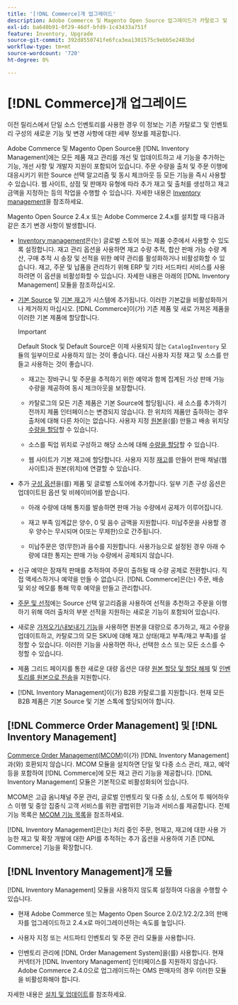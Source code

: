 ```yaml
---
title: '[!DNL Commerce]개 업그레이드'
description: Adobe Commerce 및 Magento Open Source 업그레이드가 카탈로그 및 [!DNL Inventory Management] 구성에 어떻게 영향을 주는지 알아보세요.
exl-id: ba640b91-0f29-46df-bfd9-1c43433a751f
feature: Inventory, Upgrade
source-git-commit: 392d8550741fe6fca3ea1301575c9ebb5e2483bd
workflow-type: tm+mt
source-wordcount: '720'
ht-degree: 0%

---
```


# [!DNL Commerce]개 업그레이드

이전 릴리스에서 단일 소스 인벤토리를 사용한 경우 이 정보는 기존 카탈로그 및 인벤토리 구성의 새로운 기능 및 변경 사항에 대한 세부 정보를 제공합니다.

Adobe Commerce 및 Magento Open Source용 [!DNL Inventory Management]에는 모든 제품 재고 관리를 개선 및 업데이트하고 새 기능을 추가하는 기능, 개선 사항 및 개발자 지원이 포함되어 있습니다. 주문 수량을 출처 및 주문 이행에 대응시키기 위한 Source 선택 알고리즘 및 동시 체크아웃 등 모든 기능을 즉시 사용할 수 있습니다. 웹 사이트, 상점 및 판매자 유형에 따라 추가 재고 및 출처를 생성하고 재고 금액을 지정하는 등의 작업을 수행할 수 있습니다. 자세한 내용은 [Inventory management](introduction.md)을 참조하세요.

Magento Open Source 2.4.x 또는 Adobe Commerce 2.4.x를 설치할 때 다음과 같은 초기 변경 사항이 발생합니다.

- [Inventory management](enable.md)은(는) 글로벌 스토어 또는 제품 수준에서 사용할 수 있도록 설정합니다. 재고 관리 옵션을 사용하면 재고 수량 추적, 합산 판매 가능 수량 계산, 구매 추적 시 송장 및 선적을 위한 예약 관리를 활성화하거나 비활성화할 수 있습니다. 재고, 주문 및 납품을 관리하기 위해 ERP 및 기타 서드파티 서비스를 사용하려면 이 옵션을 비활성화할 수 있습니다. 자세한 내용은 아래의 [!DNL Inventory Management] 모듈을 참조하십시오.

- [기본 Source](sources-manage.md) 및 [기본 재고](stocks-manage.md)가 시스템에 추가됩니다. 이러한 기본값을 비활성화하거나 제거하지 마십시오. [!DNL Commerce]이(가) 기존 제품 및 새로 가져온 제품을 이러한 기본 제품에 할당합니다.

  >[!IMPORTANT]
  >
  >Default Stock 및 Default Source은 이제 사용되지 않는 `CatalogInventory` 모듈의 일부이므로 사용하지 않는 것이 좋습니다. 대신 사용자 지정 재고 및 소스를 만들고 사용하는 것이 좋습니다.

   - 재고는 장바구니 및 주문을 추적하기 위한 예약과 함께 집계된 가상 판매 가능 수량을 제공하여 동시 체크아웃을 보장합니다.

   - 카탈로그의 모든 기존 제품은 기본 Source에 할당됩니다. 새 소스를 추가하기 전까지 제품 인터페이스는 변경되지 않습니다. 한 위치의 제품만 출하하는 경우 출처에 대해 다른 차이는 없습니다. 사용자 지정 [원본](sources-add.md)을(를) 만들고 배송 위치당 [수량을 할당](quantities-manage.md)할 수 있습니다.

   - 소스를 픽업 위치로 구성하고 해당 소스에 대해 [수량을 할당](quantities-manage.md)할 수 있습니다.

   - 웹 사이트가 기본 재고에 할당합니다. 사용자 지정 [재고](stocks-add.md)를 만들어 판매 채널(웹 사이트)과 원본(위치)에 연결할 수 있습니다.

- 추가 [구성 옵션](configuration.md)을(를) 제품 및 글로벌 스토어에 추가합니다. 일부 기존 구성 옵션은 업데이트된 옵션 및 비헤이비어를 받습니다.

   - 아래 수량에 대해 통지를 발송하면 판매 가능 수량에서 공제가 이루어집니다.

   - 재고 부족 임계값은 양수, 0 및 음수 금액을 지원합니다. 미납주문을 사용할 경우 양수는 무시되며 0(또는 무제한)으로 간주됩니다.

   - 미납주문은 영(무한)과 음수를 지원합니다. 사용가능으로 설정된 경우 아래 수량에 대한 통지는 판매 가능 수량에서 공제되지 않습니다.

- 신규 예약은 잠재적 판매를 추적하여 주문이 출하될 때 수량 공제로 전환합니다. 직접 액세스하거나 예약을 만들 수 없습니다. [!DNL Commerce]은(는) 주문, 배송 및 외상 메모를 통해 막후 예약을 만들고 관리합니다.

- [주문 및 선적](shipments.md)에는 Source 선택 알고리즘을 사용하여 선적을 추천하고 주문을 이행하기 위해 여러 출처의 부분 선적을 지원하는 새로운 기능이 포함되어 있습니다.

- 새로운 [가져오기/내보내기 기능](inventory-import-export.md)을 사용하면 원본을 대량으로 추가하고, 재고 수량을 업데이트하고, 카탈로그의 모든 SKU에 대해 재고 상태(재고 부족/재고 부족)를 설정할 수 있습니다. 이러한 기능을 사용하면 하나, 선택한 소스 또는 모든 소스를 수정할 수 있습니다.

- 제품 그리드 페이지를 통한 새로운 대량 옵션은 대량 [원본 할당 및 할당 해제](bulk-assignment.md) 및 [인벤토리를 원본으로 전송](inventory-transfer.md)을 지원합니다.

- [!DNL Inventory Management]이(가) B2B 카탈로그를 지원합니다. 현재 모든 B2B 제품은 기본 Source 및 기본 스톡에 할당되어야 합니다.

## [!DNL Commerce Order Management] 및 [!DNL Inventory Management]

[Commerce Order Management(MCOM)][1]이(가) [!DNL Inventory Management]과(와) 호환되지 않습니다. MCOM 모듈을 설치하면 단일 및 다중 소스 관리, 재고, 예약 등을 포함하여 [!DNL Commerce]에 모든 재고 관리 기능을 제공합니다. [!DNL Inventory Management] 모듈은 기본적으로 비활성화되어 있습니다.

MCOM은 고급 옴니채널 주문 관리, 글로벌 인벤토리 및 다중 소싱, 스토어 투 웨어하우스 이행 및 중앙 집중식 고객 서비스를 위한 광범위한 기능과 서비스를 제공합니다. 전체 기능 목록은 [MCOM 기능 목록][2]을 참조하세요.

[!DNL Inventory Management]은(는) 처리 중인 주문, 현재고, 재고에 대한 사용 가능한 재고 및 확장 개발에 대한 API를 추적하는 추가 옵션을 사용하여 기존 [!DNL Commerce] 기능을 확장합니다.

## [!DNL Inventory Management]개 모듈

[!DNL Inventory Management] 모듈을 사용하지 않도록 설정하여 다음을 수행할 수 있습니다.

- 현재 Adobe Commerce 또는 Magento Open Source 2.0/2.1/2.2/2.3의 판매자를 업그레이드하고 2.4.x로 마이그레이션하는 속도를 높입니다.

- 사용자 지정 또는 서드파티 인벤토리 및 주문 관리 모듈을 사용합니다.

- 인벤토리 관리에 [!DNL Order Management System]을(를) 사용합니다. 현재 커넥터가 [!DNL Inventory Management] 인터페이스를 지원하지 않습니다. Adobe Commerce 2.4.0으로 업그레이드하는 OMS 판매자의 경우 이러한 모듈을 비활성화해야 합니다.

자세한 내용은 [설치 및 업데이트](install-update.md)를 참조하세요.

[1]: https://commerce-docs.github.io/oms-documentation-archive/
[2]: https://commerce-docs.github.io/oms-documentation-archive/getting-started/feature-list/
